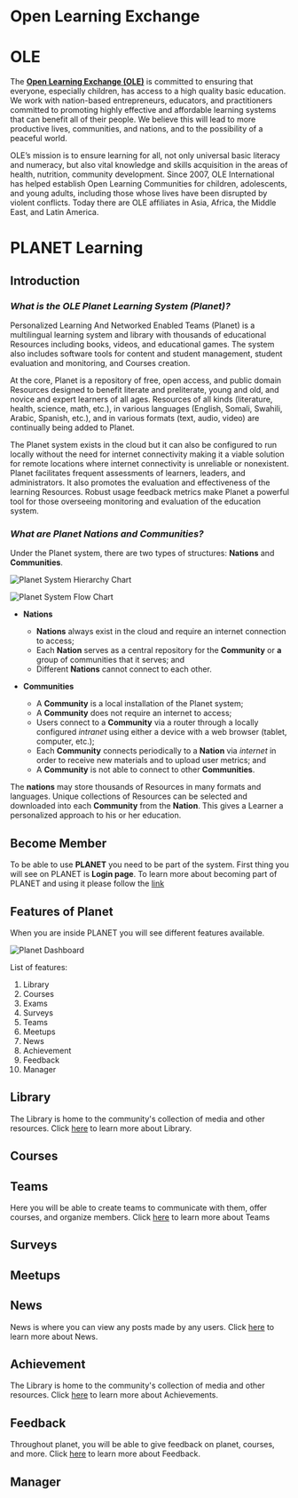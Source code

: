 # Open Learning Exchange

# OLE

The [**Open Learning Exchange (OLE)**](http://ole.org) is committed to ensuring that everyone, especially children, has access to a high quality basic education. We work with nation-based entrepreneurs, educators, and practitioners committed to promoting highly effective and affordable learning systems that can benefit all of their people. We believe this will lead to more productive lives, communities, and nations, and to the possibility of a peaceful world. 


OLE’s mission is to ensure learning for all, not only universal basic literacy and numeracy, but also vital knowledge and skills acquisition in the areas of health, nutrition, community development. Since 2007, OLE International has helped establish Open Learning Communities for children, adolescents, and young adults, including those whose lives have been disrupted by violent conflicts.  Today there are OLE affiliates in Asia, Africa, the Middle East, and Latin America.

# PLANET Learning

## Introduction

### _What is the OLE Planet Learning System (Planet)?_

Personalized Learning And Networked Enabled Teams (Planet) is a multilingual learning system and library with thousands of educational Resources including books, videos, and educational games. The system also includes software tools for content and student management, student evaluation and monitoring, and Courses creation.

At the core, Planet is a repository of free, open access, and public domain Resources designed to benefit literate and preliterate, young and old, and novice and expert learners of all ages. Resources of all kinds (literature, health, science, math, etc.), in various languages (English, Somali, Swahili, Arabic, Spanish, etc.), and in various formats (text, audio, video) are continually being added to Planet.

The Planet system exists in the cloud but it can also be configured to run locally without the need for internet connectivity making it a viable solution for remote locations where internet connectivity is unreliable or nonexistent. Planet facilitates frequent assessments of learners, leaders, and administrators. It also promotes the evaluation and effectiveness of the learning Resources. Robust usage feedback metrics make Planet a powerful tool for those overseeing monitoring and evaluation of the education system.

### _What are Planet Nations and Communities?_

Under the Planet system, there are two types of structures: **Nations** and **Communities**.

![Planet System Hierarchy Chart](images/planet-nations-tree.png)

![Planet System Flow Chart](images/planet-nations-bubbles.png)

* **Nations**
  * **Nations** always exist in the cloud and require an internet connection to access;
  * Each **Nation** serves as a central repository for the **Community** or **a** group of communities that it serves; and
  * Different **Nations** cannot connect to each other.

* **Communities**
  * A **Community** is a local installation of the Planet system;
  * A **Community** does not require an internet to access;
  * Users connect to a **Community** via a router through a locally configured _intranet_ using either a device with a web browser (tablet, computer, etc.);
  * Each **Community** connects periodically to a **Nation** via _internet_ in order to receive new materials and to upload user metrics; and
  * A **Community** is not able to connect to other **Communities**.

The **nations** may store thousands of Resources in many formats and languages. Unique collections of Resources can be selected and downloaded into each **Community** from the **Nation**. This gives a Learner a personalized approach to his or her education.

## Become Member
To be able to use **PLANET** you need to be part of the system. First thing you will see on PLANET is **Login page**. To learn more about becoming part of PLANET and using it please follow the [link](member.md)

## Features of Planet
When you are inside PLANET you will see different features available.

![Planet Dashboard](images/planet-dashboard.png)

List of features:
1. Library
2. Courses
3. Exams
4. Surveys
5. Teams
6. Meetups
7. News
8. Achievement
9. Feedback
10. Manager

## Library
The Library is home to the community's collection of media and other resources. Click [here](library.md) to learn more about Library.

## Courses

## Teams
Here you will be able to create teams to communicate with them, offer courses, and organize members. Click [here](teams.md) to learn more about Teams

## Surveys

## Meetups

## News
News is where you can view any posts made by any users. Click [here](news.md) to learn more about News.

## Achievement
The Library is home to the community's collection of media and other resources. Click [here](achievement.md) to learn more about Achievements.

## Feedback
Throughout planet, you will be able to give feedback on planet, courses, and more. Click [here](feedback.md) to learn more about Feedback.

## Manager
